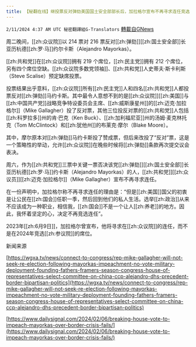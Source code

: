 ```yaml
---
title: 【秘翻在线】继投票反对弹劾美国国土安全部部长后，加拉格尔宣布不再寻求连任竞选
---
```

`2/11/2024 4:37 AM UTC 秘密翻譯組G-Translators` [轉載自GNews](https://gnews.org/articles/2298167)

周二晚间，[[zh:众议院]]以 214 票对 216 票反对[[zh:弹劾]][[zh:国土安全部]]长亚历杭德[[zh:罗·马]]约尔卡斯（Alejandro Mayorkas）。

[[zh:共和党]]在[[zh:众议院]]拥有 219 个席位，[[zh:民主党]]拥有 212 个席位，另有四个席位空缺。[[zh:众议院多数党领袖]]、[[zh:共和党]]人史蒂夫·斯卡利斯（Steve Scalise）预定缺席投票。

投票结果出乎意料，[[zh:众议院]]所有[[zh:民主党]]人和四名[[zh:共和党]]人都投票反对[[zh:弹劾]]马约卡斯。其中最令人意想不到的是[[zh:众议院]][[zh:美国]]与[[zh:中国共产党]]战略竞争特设委员会主席、[[zh:威斯康星州]]的[[zh:迈克·加拉格尔]]（Mike Gallagher）投了反对票，其他三位投反对票的[[zh:共和党]]人包括[[zh:科罗拉多]]州的肯·巴克（Ken Buck）、[[zh:加利福尼亚]]州的汤姆·麦克林托克（Tom McClintock）和[[zh:犹他州]]的布莱克·摩尔（Blake Moore）。

其中，摩尔原本对[[zh:弹劾]]马约卡斯投了赞成票，但后来改投了“反对”票，这是一个策略性的举动，允许[[zh:众议院]]在晚些时候将[[zh:弹劾]]条款再次提交议会表决。

周六，作为[[zh:共和党]]三票中关键一票否决该党[[zh:弹劾]][[zh:国土安全部]]长亚历杭德[[zh:罗·马]]约卡斯（Alejandro Mayorkas）的人，[[zh:共和党]][[zh:众议员]][[zh:迈克·加拉格尔]]（Mike Gallagher）宣布不再寻求连任。

在一份声明中，加拉格尔称不再寻求连任的理由是：“但是[[zh:美国]]国父的初衷是让公民在[[zh:国会]]任职一季，然后回到他们的私人生活。选举[[zh:政治]]从来不应该成为一种职业，相信我，[[zh:国会]]不是一个让人[[zh:养老]]的地方。因此，我怀着坚定的心，决定不再竞选连任”。

2023年[[zh:6月9日]]，加拉格尔曾宣布，他将寻求在[[zh:众议院]]的连任，而不是在2024年竞选[[zh:参议院]]的席位。

新闻来源

[https://wgxa.tv/news/connect-to-congress/rep-mike-gallagher-will-not-seek-re-election-following-mayorkas-impeachment-no-vote-military-deployment-founding-fathers-framers-season-congress-house-of-representatives-select-committee-on-china-ccp-alejandro-dhs-precedent-border-bipartisan-politics](https://wgxa.tv/news/connect-to-congress/rep-mike-gallagher-will-not-seek-re-election-following-mayorkas-impeachment-no-vote-military-deployment-founding-fathers-framers-season-congress-house-of-representatives-select-committee-on-china-ccp-alejandro-dhs-precedent-border-bipartisan-politics)

[https://www.dailysignal.com/2024/02/06/breaking-house-vote-to-impeach-mayorkas-over-border-crisis-fails/](https://www.dailysignal.com/2024/02/06/breaking-house-vote-to-impeach-mayorkas-over-border-crisis-fails/)
